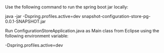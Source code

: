 Use the following command to run the spring boot jar locally:

java -jar -Dspring.profiles.active=dev snapshot-configuration-store-pg-0.0.1-SNAPSHOT.jar

Run ConfigurationStoreApplication.java as Main class from Eclipse using the following environment variable:

-Dspring.profiles.active=dev  
